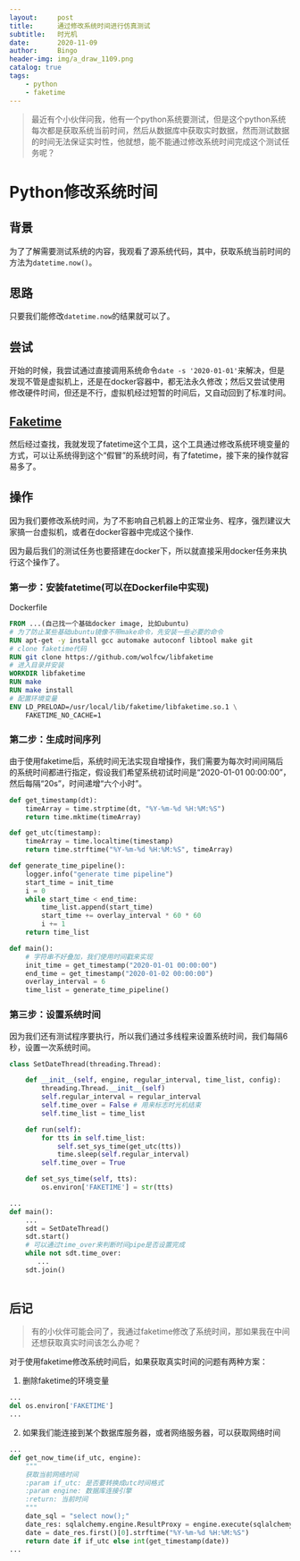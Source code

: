 ```yaml
---
layout:     post
title:      通过修改系统时间进行仿真测试
subtitle:   时光机
date:       2020-11-09
author:     Bingo
header-img: img/a_draw_1109.png
catalog: true
tags:
    - python
    - faketime
---
```


> 最近有个小伙伴问我，他有一个python系统要测试，但是这个python系统每次都是获取系统当前时间，然后从数据库中获取实时数据，然而测试数据的时间无法保证实时性，他就想，能不能通过修改系统时间完成这个测试任务呢？

# Python修改系统时间

## 背景
为了了解需要测试系统的内容，我观看了源系统代码，其中，获取系统当前时间的方法为```datetime.now()```。
## 思路
只要我们能修改```datetime.now```的结果就可以了。

## 尝试
开始的时候，我尝试通过直接调用系统命令```date -s '2020-01-01'```来解决，但是发现不管是虚拟机上，还是在docker容器中，都无法永久修改；然后又尝试使用修改硬件时间，但还是不行，虚拟机经过短暂的时间后，又自动回到了标准时间。

## [Faketime](https://github.com/wolfcw/libfaketime)
然后经过查找，我就发现了fatetime这个工具，这个工具通过修改系统环境变量的方式，可以让系统得到这个“假冒”的系统时间，有了fatetime，接下来的操作就容易多了。

## 操作

因为我们要修改系统时间，为了不影响自己机器上的正常业务、程序，强烈建议大家搞一台虚拟机，或者在docker容器中完成这个操作.<br>

因为最后我们的测试任务也要搭建在docker下，所以就直接采用docker任务来执行这个操作了。<br>

### 第一步：安装fatetime(可以在Dockerfile中实现)

Dockerfile
```Dockerfile
FROM ...(自己找一个基础docker image, 比如ubuntu)
# 为了防止某些基础ubuntu镜像不带make命令，先安装一些必要的命令
RUN apt-get -y install gcc automake autoconf libtool make git
# clone faketime代码
RUN git clone https://github.com/wolfcw/libfaketime
# 进入目录并安装
WORKDIR libfaketime
RUN make
RUN make install
# 配置环境变量
ENV LD_PRELOAD=/usr/local/lib/faketime/libfaketime.so.1 \
    FAKETIME_NO_CACHE=1
```

### 第二步：生成时间序列
由于使用faketime后，系统时间无法实现自增操作，我们需要为每次时间间隔后的系统时间都进行指定，假设我们希望系统初试时间是“2020-01-01 00:00:00”，然后每隔“20s”，时间递增“六个小时”。
```python
def get_timestamp(dt):
    timeArray = time.strptime(dt, "%Y-%m-%d %H:%M:%S")
    return time.mktime(timeArray)

def get_utc(timestamp):
    timeArray = time.localtime(timestamp)
    return time.strftime("%Y-%m-%d %H:%M:%S", timeArray)

def generate_time_pipeline():
    logger.info("generate time pipeline")
    start_time = init_time
    i = 0
    while start_time < end_time:
        time_list.append(start_time)
        start_time += overlay_interval * 60 * 60
        i += 1
    return time_list

def main():
    # 字符串不好叠加，我们使用时间戳来实现
    init_time = get_timestamp("2020-01-01 00:00:00")
    end_time = get_timestamp("2020-01-02 00:00:00")
    overlay_interval = 6
    time_list = generate_time_pipeline()
```

### 第三步：设置系统时间
因为我们还有测试程序要执行，所以我们通过多线程来设置系统时间，我们每隔6秒，设置一次系统时间。
```python
class SetDateThread(threading.Thread):

    def __init__(self, engine, regular_interval, time_list, config):
        threading.Thread.__init__(self)
        self.regular_interval = regular_interval
        self.time_over = False # 用来标志时光机结束
        self.time_list = time_list

    def run(self):
        for tts in self.time_list:
            self.set_sys_time(get_utc(tts))
            time.sleep(self.regular_interval)
        self.time_over = True

    def set_sys_time(self, tts):
        os.environ['FAKETIME'] = str(tts)

...
def main():
    ...
    sdt = SetDateThread()
    sdt.start()
    # 可以通过time_over来判断时间pipe是否设置完成
    while not sdt.time_over:
       ...
    sdt.join()
        
```


## 后记
> 有的小伙伴可能会问了，我通过faketime修改了系统时间，那如果我在中间还想获取真实时间该怎么办呢？

对于使用faketime修改系统时间后，如果获取真实时间的问题有两种方案：
1. 删除faketime的环境变量
```python
...
del os.environ['FAKETIME']
...
```
2. 如果我们能连接到某个数据库服务器，或者网络服务器，可以获取网络时间
```python
...
def get_now_time(if_utc, engine):
    """
    获取当前网络时间
    :param if_utc: 是否要转换成utc时间格式
    :param engine: 数据库连接引擎
    :return: 当前时间
    """
    date_sql = "select now();"
    date_res: sqlalchemy.engine.ResultProxy = engine.execute(sqlalchemy.text(date_sql))
    date = date_res.first()[0].strftime("%Y-%m-%d %H:%M:%S")
    return date if if_utc else int(get_timestamp(date))
...
```


